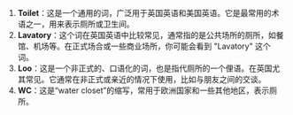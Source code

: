 
1. **Toilet**：这是一个通用的词，广泛用于英国英语和美国英语。它是最常用的术语之一，用来表示厕所或卫生间。
2. **Lavatory**：这个词在英国英语中比较常见，通常指的是公共场所的厕所，如餐馆、机场等。在正式场合或一些商业场所，你可能会看到 "Lavatory" 这个词。
3. **Loo**：这是一个非正式的、口语化的词，也是指代厕所的一个俚语。在英国尤其常见。它通常在非正式或亲近的情况下使用，比如与朋友之间的交谈。
4. **WC**：这是“water closet”的缩写，常用于欧洲国家和一些其他地区，表示厕所。